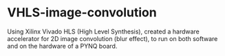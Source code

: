 # VHLS-image-convolution

Using Xilinx Vivado HLS (High Level Synthesis), created a hardware accelerator for 2D image convolution (blur effect), to run on both software and on the hardware of a PYNQ board.
